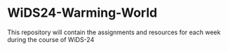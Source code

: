 # WiDS24-Warming-World
This repository will contain the assignments and resources for each week during the course of WiDS-24
